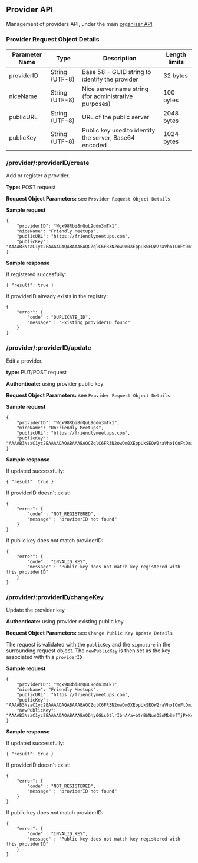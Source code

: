 ## Provider API

Management of providers API, under the main [organiser API](./README.md)

### Provider Request Object Details

| Parameter Name | Type           | Description                                                    | Length limits   |
|----------------|----------------|----------------------------------------------------------------|-----------------|
| providerID     | String (UTF-8) | Base 58 - GUID string to identify the provider                 | 32 bytes        |
| niceName       | String (UTF-8) | Nice server name string (for administrative purposes)          | 100 bytes       |
| publicURL      | String (UTF-8) | URL of the public server                                       | 2048 bytes      |
| publicKey      | String (UTF-8) | Public key used to identify the server, Base64 encoded         | 1024 bytes      |

### /provider/:providerID/create

Add or register a provider.

**Type:** POST request

**Request Object Parameters:** see `Provider Request Object Details`

**Sample request**
```
{
	"providerID": "Wgx98Rbi8nQuL9ddn3mTk1",
	"niceName": "Friendly Meetups",
	"publicURL": "https://friendlymeetups.com",
	"publicKey": "AAAAB3NzaC1yc2EAAAADAQABAAABAQCZqlC6FR3N2owDm0XEppLkSEQW2raVhoIOnFtDmiql+guZFoDZjHb77vpGKSQFhbGzqMlb1i0G90b6dHUKPVd+VU9aLKabHW0l2LnDuCfryrgpBq2b7cT73EVGU2AbBuDsGvXolTi61GRrb5/hU98+euYAre5dVAP5fa+IV55dvJ65FMjWFqL5sf1ZnHujil+Fh7g+j3G6nlj+QyGcLeCddJJFNsmszLK5EqzVPT27T2isYdRPDF5HiLgmR1hCFXAtwXxLDkcJoIXeTxBm43wwF6h/gATgKbEabB/bpOa5Y/uUGbmBvQWnTWAh4FRqORCFwCc+YC0Kk9ekoGlsY50Z"
}
```

**Sample response**

If registered succesfully:

```
{ "result": true }
```

If providerID already exists in the registry:

```
{ 
	"error": {
		"code" : "DUPLICATE_ID",
		"message" : "Existing providerID found"
	} 
}
```

### /provider/:providerID/update

Edit a provider.

**type:** PUT/POST request

**Authenticate:** using provider public key

**Request Object Parameters:** see `Provider Request Object Details`

**Sample request**
```
{
	"providerID": "Wgx98Rbi8nQuL9ddn3mTk1",
	"niceName": "UnFriendly Meetups",
	"publicURL": "https://friendlymeetups.com",
	"publicKey": "AAAAB3NzaC1yc2EAAAADAQABAAABAQCZqlC6FR3N2owDm0XEppLkSEQW2raVhoIOnFtDmiql+guZFoDZjHb77vpGKSQFhbGzqMlb1i0G90b6dHUKPVd+VU9aLKabHW0l2LnDuCfryrgpBq2b7cT73EVGU2AbBuDsGvXolTi61GRrb5/hU98+euYAre5dVAP5fa+IV55dvJ65FMjWFqL5sf1ZnHujil+Fh7g+j3G6nlj+QyGcLeCddJJFNsmszLK5EqzVPT27T2isYdRPDF5HiLgmR1hCFXAtwXxLDkcJoIXeTxBm43wwF6h/gATgKbEabB/bpOa5Y/uUGbmBvQWnTWAh4FRqORCFwCc+YC0Kk9ekoGlsY50Z"
}
```

**Sample response**

If updated successfully:

```
{ "result": true }
```

If providerID doesn't exist:

```
{
	"error": {
		"code" : "NOT_REGISTERED",
		"message" : "providerID not found"
	}
}
```

If public key does not match providerID:

```
{
	"error": {
		"code" : "INVALID_KEY",
		"message" : "Public key does not match key registered with this providerID"
	}
}
```

### /provider/:providerID/changeKey

Update the provider key

**Authenticate:** using provider existing public key

**Request Object Parameters:** see `Change Public Key Update Details`

The request is validated with the `publicKey` and the `signature` in the surrounding request object. The `newPublicKey` is then set as the key associated with this `providerID`

**Sample request**
```
{
	"providerID": "Wgx98Rbi8nQuL9ddn3mTk1",
	"niceName": "Friendly Meetups",
	"publicURL": "https://friendlymeetups.com",
	"publicKey": "AAAAB3NzaC1yc2EAAAADAQABAAABAQCZqlC6FR3N2owDm0XEppLkSEQW2raVhoIOnFtDmiql+guZFoDZjHb77vpGKSQFhbGzqMlb1i0G90b6dHUKPVd+VU9aLKabHW0l2LnDuCfryrgpBq2b7cT73EVGU2AbBuDsGvXolTi61GRrb5/hU98+euYAre5dVAP5fa+IV55dvJ65FMjWFqL5sf1ZnHujil+Fh7g+j3G6nlj+QyGcLeCddJJFNsmszLK5EqzVPT27T2isYdRPDF5HiLgmR1hCFXAtwXxLDkcJoIXeTxBm43wwF6h/gATgKbEabB/bpOa5Y/uUGbmBvQWnTWAh4FRqORCFwCc+YC0Kk9ekoGlsY50Z",
	"newPublicKey": "AAAAB3NzaC1yc2EAAAADAQABAAABAQDhy6GLs0tlrIbnA/a+btrBWNusO5nMbSefTjP+KcN5cUydrSMQ8nI1r0vHZOFTaDUD9HZnlgD3Y98pB+K3oiu84u4OIe8cmsZA3jUTTR6ZSyqay+3KcO3vq6M9jP/VLCSCuXmYG928DIsu2cLagz9dDAYDxP3N0QkrZbPvk3lT4f2IqOpxHvM/Wqgu02jpWudaD4PhxBqrxlHyVU3rt+q00UaPSjhOjZFsPzgzwWmdhPCDSbI5vKv7+GHdaIj17BMY37pVNdbhq8Mah2mq9kGKA8/CQzkils84Icg692xhphTjoFP9frskssDeZWaV/ftPGIUL1ckosfW1//CbS5dT"
}
```

**Sample response**

If updated successfully:

```
{ "result": true }
```

If providerID doesn't exist:

```
{
	"error": {
		"code" : "NOT_REGISTERED",
		"message" : "providerID not found"
	}
}
```

If public key does not match providerID:

```
{
	"error": {
		"code" : "INVALID_KEY",
		"message" : "Public key does not match key registered with this providerID"
	}
}
```
